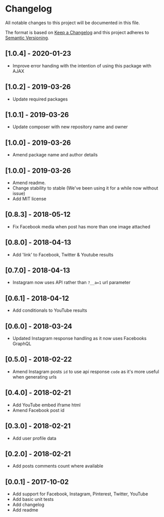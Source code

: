 # Changelog
All notable changes to this project will be documented in this file.

The format is based on [Keep a Changelog](http://keepachangelog.com/en/1.0.0/)
and this project adheres to [Semantic Versioning](http://semver.org/spec/v2.0.0.html).

## [1.0.4] - 2020-01-23
- Improve error handing with the intention of using this package with AJAX

## [1.0.2] - 2019-03-26
- Update required packages

## [1.0.1] - 2019-03-26
- Update composer with new repository name and owner

## [1.0.0] - 2019-03-26
- Amend package name and author details

## [1.0.0] - 2019-03-26
- Amend readme.
- Change stability to stable (We've been using it for a while now without issue)
- Add MIT license

## [0.8.3] - 2018-05-12
- Fix Facebook media when post has more than one image attached

## [0.8.0] - 2018-04-13
- Add 'link' to Facebook, Twitter & Youtube results

## [0.7.0] - 2018-04-13
- Instagram now uses API rather than `?__a=1` url parameter

## [0.6.1] - 2018-04-12
- Add conditionals to YouTube results

## [0.6.0] - 2018-03-24
- Updated Instagram response handling as it now uses Facebooks GraphQL

## [0.5.0] - 2018-02-22
- Amend Instagram posts `id` to use api response `code` as it's more useful when generating urls

## [0.4.0] - 2018-02-21
- Add YouTube embed iframe html
- Amend Facebook post id

## [0.3.0] - 2018-02-21
- Add user profile data

## [0.2.0] - 2018-02-21
- Add posts comments count where available

## [0.0.1] - 2017-10-02
- Add support for Facebook, Instagram, Pinterest, Twitter, YouTube
- Add basic unit tests
- Add changelog
- Add readme
